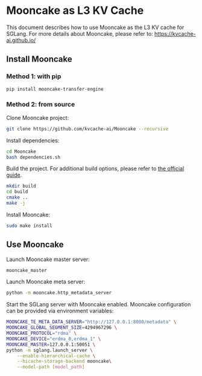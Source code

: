 # Mooncake as L3 KV Cache

This document describes how to use Mooncake as the L3 KV cache for SGLang.
For more details about Mooncake, please refer to: https://kvcache-ai.github.io/

## Install Mooncake

### Method 1: with pip

```bash
pip install mooncake-transfer-engine
```

### Method 2: from source

Clone Mooncake project:

```bash
git clone https://github.com/kvcache-ai/Mooncake --recursive
```

Install dependencies:

```bash
cd Mooncake
bash dependencies.sh
```

Build the project. For additional build options, please refer to [the official guide](https://kvcache-ai.github.io/Mooncake/getting_started/build.html).

```bash
mkdir build
cd build
cmake ..
make -j
```

Install Mooncake:

```bash
sudo make install
```

## Use Mooncake

Launch Mooncake master server:

```bash
mooncake_master
```

Launch Mooncake meta server:

```bash
python -m mooncake.http_metadata_server
```

Start the SGLang server with Mooncake enabled. Mooncake configuration can be provided via environment variables:

```bash
MOONCAKE_TE_META_DATA_SERVER="http://127.0.0.1:8080/metadata" \
MOONCAKE_GLOBAL_SEGMENT_SIZE=4294967296 \
MOONCAKE_PROTOCOL="rdma" \
MOONCAKE_DEVICE="erdma_0,erdma_1" \
MOONCAKE_MASTER=127.0.0.1:50051 \
python -m sglang.launch_server \
    --enable-hierarchical-cache \
    --hicache-storage-backend mooncake\
    --model-path [model_path]
```
